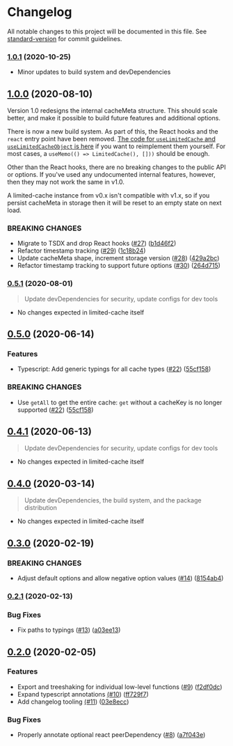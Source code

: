 # Changelog

All notable changes to this project will be documented in this file. See [standard-version](https://github.com/conventional-changelog/standard-version) for commit guidelines.

### [1.0.1](https://github.com/spautz/limited-cache/compare/v1.0.0...v1.0.1) (2020-10-25)

- Minor updates to build system and devDependencies

## [1.0.0](https://github.com/spautz/limited-cache/compare/v0.5.1...v1.0.0) (2020-08-10)

Version 1.0 redesigns the internal cacheMeta structure. This should scale better, and make it possible to build future
features and additional options.

There is now a new build system. As part of this, the React hooks and the `react` entry point have been removed.
[The code for `useLimitedCache` and `useLimitedCacheObject` is here](https://github.com/spautz/limited-cache/blob/v0.5.1/src/hooks.ts)
if you want to reimplement them yourself. For most cases, a `useMemo(() => LimitedCache(), []))` should be enough.

Other than the React hooks, there are no breaking changes to the public API or options. If you've used any undocumented
internal features, however, then they may not work the same in v1.0.

A limited-cache instance from v0.x isn't compatible with v1.x, so if you persist cacheMeta in storage then it will be
reset to an empty state on next load.

### BREAKING CHANGES

- Migrate to TSDX and drop React hooks ([#27](https://github.com/spautz/limited-cache/issues/27)) ([b1d46f2](https://github.com/spautz/limited-cache/commit/b1d46f265ee12b8d8d48cbe577d8454cc3999089))
- Refactor timestamp tracking ([#29](https://github.com/spautz/limited-cache/issues/29)) ([1c18b24](https://github.com/spautz/limited-cache/commit/1c18b2478fc2713d604393d58adff3703bfee563))
- Update cacheMeta shape, increment storage version ([#28](https://github.com/spautz/limited-cache/issues/28)) ([429a2bc](https://github.com/spautz/limited-cache/commit/429a2bc9131401530810e62ad9479ed5a16f96ca))
- Refactor timestamp tracking to support future options ([#30](https://github.com/spautz/limited-cache/issues/30)) ([264d715](https://github.com/spautz/limited-cache/commit/264d71539d07bc106f8d81d7f20d9d1583a7f2ae))

### [0.5.1](https://github.com/spautz/limited-cache/compare/v0.5.0...v0.5.1) (2020-08-01)

> Update devDependencies for security, update configs for dev tools

- No changes expected in limited-cache itself

## [0.5.0](https://github.com/spautz/limited-cache/compare/v0.4.1...v0.5.0) (2020-06-14)

### Features

- Typescript: Add generic typings for all cache types ([#22](https://github.com/spautz/limited-cache/issues/22)) ([55cf158](https://github.com/spautz/limited-cache/commit/55cf15894696069b9c57baf1e63873f1b6cdd878))

### BREAKING CHANGES

- Use `getAll` to get the entire cache: `get` without a cacheKey is no longer supported ([#22](https://github.com/spautz/limited-cache/issues/22)) ([55cf158](https://github.com/spautz/limited-cache/commit/55cf15894696069b9c57baf1e63873f1b6cdd878))

## [0.4.1](https://github.com/spautz/limited-cache/compare/v0.4.0...v0.4.1) (2020-06-13)

> Update devDependencies for security, update configs for dev tools

- No changes expected in limited-cache itself

## [0.4.0](https://github.com/spautz/limited-cache/compare/v0.3.0...v0.4.0) (2020-03-14)

> Update devDependencies, the build system, and the package distribution

- No changes expected in limited-cache itself

## [0.3.0](https://github.com/spautz/limited-cache/compare/v0.2.1...v0.3.0) (2020-02-19)

### BREAKING CHANGES

- Adjust default options and allow negative option values ([#14](https://github.com/spautz/limited-cache/issues/14)) ([8154ab4](https://github.com/spautz/limited-cache/commit/8154ab41cd7bd7a59e910dae16456376a6fb14aa))

### [0.2.1](https://github.com/spautz/limited-cache/compare/v0.2.0...v0.2.1) (2020-02-13)

### Bug Fixes

- Fix paths to typings ([#13](https://github.com/spautz/limited-cache/issues/13)) ([a03ee13](https://github.com/spautz/limited-cache/commit/a03ee133301c0208fda5a6ed3b2040cf5b043016))

## [0.2.0](https://github.com/spautz/limited-cache/compare/v0.1.1...v0.2.0) (2020-02-05)

### Features

- Export and treeshaking for individual low-level functions ([#9](https://github.com/spautz/limited-cache/issues/9)) ([f2df0dc](https://github.com/spautz/limited-cache/commit/f2df0dcde7b3cfbc5d089898483bee71fd8a304f))
- Expand typescript annotations [(#10](https://github.com/spautz/limited-cache/issues/10)) ([ff729f7](https://github.com/spautz/limited-cache/commit/ff729f7163e2a5a22943fd72546e76886118b870))
- Add changelog tooling [(#11](https://github.com/spautz/limited-cache/issues/11)) ([03e8ecc](https://github.com/spautz/limited-cache/commit/03e8ecc369d726526eb5c0b7ca8b258b7cc1deb7))

### Bug Fixes

- Properly annotate optional react peerDependency ([#8](https://github.com/spautz/limited-cache/issues/8)) ([a7f043e](https://github.com/spautz/limited-cache/commit/a7f043ef7266b5e136fc14559d195408c125cb14))
